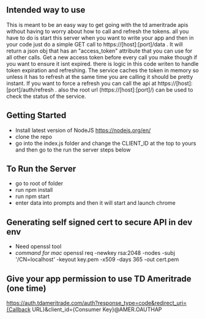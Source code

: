 ## Intended way to use
This is meant to be an easy way to get going with the td ameritrade apis without having to worry about how to call and refresh the tokens. all you have to do is start this server when you want to write your app and then in your code just do a simple GET call to https://[host]:[port]/data . It will return a json obj that has an "access_token" attribute that you can use for all other calls. Get a new access token before every call you make though if you want to ensure it isnt expired. there is logic in this code writen to handle token expiration and refreshing. The service caches the token in memory so unless it has to refresh at the same time you are calling it should be pretty instant. If you want to force a refresh you can call the api at https://[host]:[port]/auth/refresh . also the root url (https://[host]:[port]/) can be used to check the status of the service.

## Getting Started
- Install latest version of NodeJS https://nodejs.org/en/
- clone the repo
- go into the index.js folder and change the CLIENT_ID at the top to yours and then go to the run the server steps below

## To Run the Server
- go to root of folder
- run npm install
- run npm start
- enter data into prompts and then it will start and launch chrome

## Generating self signed cert to secure API in dev env
- Need openssl tool
- *command for mac* openssl req -newkey rsa:2048 -nodes -subj '/CN=localhost' -keyout key.pem -x509 -days 365 -out cert.pem  

## Give your app permission to use TD Ameritrade (one time)
https://auth.tdameritrade.com/auth?response_type=code&redirect_uri={Callback URL}&client_id={Consumer Key}@AMER.OAUTHAP
